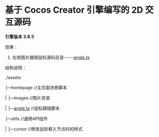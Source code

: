 # 基于 Cocos Creator 引擎编写的 2D 交互源码

**引擎版本 3.8.5**

效果：

1. 右侧图片跟随鼠标源码目录-----[angle.ts](https://github.com/Lazygui/cocos_home/blob/master/assets/homepage/angle.ts "鼠标跟随")

结构说明：

./assets

├─homepage                  //主页面场景脚本

|    ├─images               //图片资源

|    ├─[angle.ts](https://github.com/Lazygui/cocos_home/blob/master/assets/homepage/angle.ts "鼠标跟随")             //鼠标跟随脚本

├─utils                     //通用API组件

|    ├─cursor               //修改鼠标移入节点时的样式
